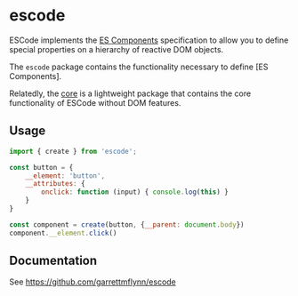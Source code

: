 # escode
ESCode implements the [ES Components](../spec/README.md) specification to allow you to define special properties on a hierarchy of reactive DOM objects.

The `escode` package contains the functionality necessary to define [ES Components].

Relatedly, the [core](./packages/core) is a lightweight package that contains the core functionality of ESCode without DOM features.

## Usage

```js
import { create } from 'escode';

const button = {
    __element: 'button',
    __attributes: {
        onclick: function (input) { console.log(this) }
    }
}

const component = create(button, {__parent: document.body})
component.__element.click()
```

## Documentation
See https://github.com/garrettmflynn/escode